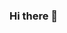 ### Hi there 👋

<!--
**Olá!
Sou Gabrie e nesse readme.md, eu conto um pouco sobre quem eu sou.
Atualmente estou focado estudando programação, na escola cubos academy, na área de Desenvolvimento de Software Back-end.

Busco, evolução, experiências e novas habilidades, para aperfeiçoar o meu ser pessoal e construir o meu ser profissional. 
Iniciei o meu ensino superior no curso de Educação Física, no começo de 2023, o meu maior interesse profissional é trabalhar com algo dinâmico ou seja, uma profissão em que eu nunca estarei estagnado.
Nunca tive a experiência de trabalho em equipe, mas como eu me dou muito bem com novos contatos, creio que não terei muitas dificuldades e que isso só será mais uma habilidade que vou aperfeiçoar.
Recentemente iniciei o estudo, em programação e todos me perguntam, o porque estudar algo tão diferente da minha faculdade. 
Eu acredito que quanto mais sairmos do padrão de pensamento ou de agir, em outras palavras quanto mais sairmos de nossas zonas de conforto, em busca de melhorias e evoluções , melhor vai ser essa busca pelo desenvolvimento pessoal e profissional.
-->

